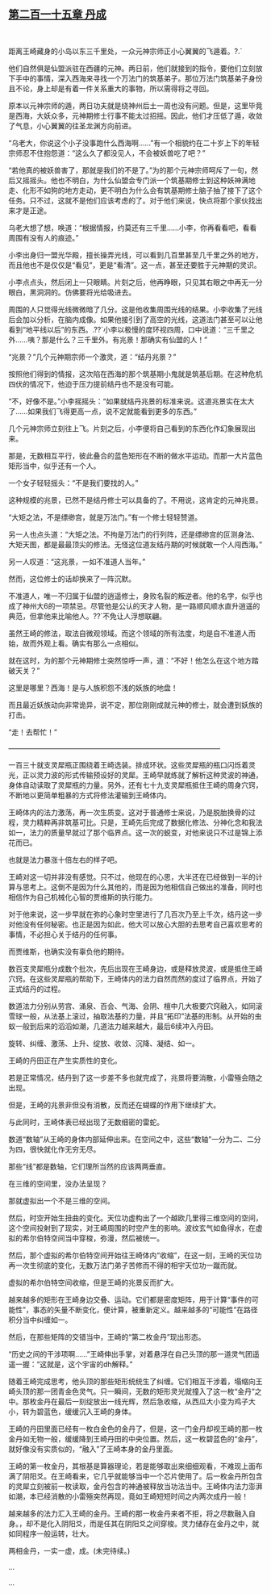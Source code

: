 ## [第二百一十五章 丹成](https://www.xxbiquge.com/11_11207/9045767.html)
﻿

  距离王崎藏身的小岛以东三千里处，一众元神宗师正小心翼翼的飞遁着。?.`

  他们自然俱是仙盟派驻在西疆的元神。两日前，他们就接到的指令，要他们立刻放下手中的事情，深入西海来寻找一个万法门的筑基弟子。那位万法门筑基弟子身份且不论，身上却是有着一件关系重大的事物，所以需得将之寻回。

  原本以元神宗师的遁，两日功夫就是绕神州后土一周也没有问题。但是，这里毕竟是西海，大妖众多，元神期修士行事不能太过招摇。因此，他们才压低了遁，收敛了气息，小心翼翼的往圣龙渊方向前进。

  “乌老大，你说这个小子没事跑什么西海啊……”有一个相貌约在二十岁上下的年轻宗师忍不住抱怨道：“这么久了都没见人，不会被妖兽吃了吧？”

  “若他真的被妖兽害了，那就是我们的不是了。”为的那个元神宗师呵斥了一句，然后又摇摇头。他也不明白，为什么仙盟会专门派一个筑基期修士到这种妖神满地走、化形不如狗的地方走动，更不明白为什么会有筑基期修士脑子抽了接下了这个任务。只不过，这就不是他们应该考虑的了。对于他们来说，快点将那个家伙找出来才是正途。

  乌老大想了想，唤道：“根据情报，约莫还有三千里……小李，你再看看吧，看看周围有没有人的痕迹。”

  小李出身归一盟光华殿，擅长操弄光线，可以看到几百里甚至几千里之外的地方，而且他也不是仅仅是“看见”，更是“看清”。这一点，甚至还要胜于元神期的灵识。

  小李点点头，然后闭上一只眼睛。片刻之后，他再睁眼，只见其右眼之中再无一分眼白，黑洞洞的。仿佛要将光给吸进去。

  周围的人只觉得光线微微暗了几分。这是他收集周围光线的结果。小李收集了光线后会加以分析，在脑内成像。如果他接引到了高空的光线，这道法门甚至可以让他看到“地平线以后”的东西。.??`小李以极慢的度环视四周，口中说道：“三千里之外……咦？那是什么？三千里外。有兆景！那确实有仙盟的人！”

  “兆景？”几个元神期宗师一个激灵，道：“结丹兆景？”

  按照他们得到的情报，这次陷在西海的那个筑基期小鬼就是筑基后期。在这种危机四伏的情况下，他迫于压力提前结丹也不是没有可能。

  “不，好像不是。”小李摇摇头：“如果就结丹兆景的标准来说。这道兆景实在太大了……如果我们飞得更高一点，说不定就能看到更多的东西。”

  几个元神宗师立刻往上飞。片刻之后，小李便将自己看到的东西化作幻象展现出来。

  那是，无数相互平行，彼此叠合的蓝色矩形在不断的做水平运动。而那一大片蓝色矩形当中，似乎还有一个人。

  一个女子轻轻摇头：“不是我们要找的人。”

  这种规模的兆景，已然不是结丹修士可以具备的了。不用说，这肯定的元神兆景。

  “大矩之法，不是缥缈宫，就是万法门。”有一个修士轻轻赞道。

  另一人也点头道：“大矩之法。不拘是万法门的行列阵，还是缥缈宫的叵测身法、大矩天图，都是最最顶尖的修法。无怪这位道友结丹期的时候就敢一个人闯西海。”

  另一人叹道：“这兆景，一如不准道人当年。”

  然而，这位修士的话却换来了一阵沉默。

  不准道人，唯一不归属于仙盟的逍遥修士，身败名裂的叛逆者。他的名字，似乎也成了神州大6的一项禁忌。尽管他是公认的天才人物，是一路顺风顺水直升逍遥的典范，但拿他来比喻他人。??`不免让人浮想联翩。

  虽然王崎的修法，取法自微观领域。而这个领域的所有法度，均是自不准道人而始，故而外观上看。确实有那么一点相似。

  就在这时，为的那个元神期修士突然惊呼一声，道：“不好！他怎么在这个地方踏破天关？”

  这里是哪里？西海！是与人族积怨不浅的妖族的地盘！

  而且最近妖族动向非常诡异，说不定，那位刚刚成就元神的修士，就会遭到妖族的打击。

  “走！去帮忙！”

  ——————————————————————————————

  一百三十就支灵犀瓶正围绕着王崎选装。排成环状。这些灵犀瓶的瓶口闪烁着灵光，正以灵力波的形式传输预设好的灵犀。王崎早就练就了解析这种灵波的神通，身体自动读取了灵犀瓶的力量。另外，还有七十九支灵犀瓶抵住王崎的周身穴窍，不断地以更简单粗暴的方式将修法灌输到王崎体内。

  王崎体内的法力激荡，再一次生质变。这对于普通修士来说，乃是脱胎换骨的过程，灵力精粹再非筑基可比。只是，王崎先后完成了数据化修法、分神化念和我法如一，法力的质量早就过了那个临界点。这一次的蜕变，对他来说只不过是锦上添花而已。

  也就是法力暴涨十倍左右的样子吧。

  王崎对这一切并非没有感觉。只不过，他现在的心思，大半还在已经做到一半的计算与思考上。这倒不是因为什么其他的，而是因为他相信自己做出的准备，同时也相信作为自己机械化心智的贾维斯的执行能力。

  对于他来说，这一步早就在弥的心象时空里进行了几百次乃至上千次，结丹这一步对他没有任何秘密。也正是因为如此，他大可以放心大胆的去思考自己喜欢思考的事情，不必担心关于结丹的任何事。

  而贾维斯，也确实没有辜负他的期待。

  数百支灵犀瓶分成数个批次，先后出现在王崎身边，或是释放灵波，或是抵住王崎穴窍。在这些灵犀瓶的帮助下，王崎体内的法力自然而然的度过了临界点，开始了正式结丹的过程。

  数道法力分别从劳宫、涌泉、百会、气海、会阴、檀中几大极要穴窍融入，如同滚雪球一般，从法基上滚过，抽取法基的力量，并且“拓印”法基的形制。从开始的虫蚁一般到后来的滔滔如潮，几道法力越来越大，最后6续冲入丹田。

  旋转、纠缠、激荡、上升、绽放、收敛、沉降、凝结、如一。

  王崎的丹田正在产生实质性的变化。

  若是正常情况，结丹到了这一步差不多也就完成了，兆景将要消散，小雷殛会随之出现。

  但是，王崎的兆景非但没有消散，反而还在蝴蝶的作用下继续扩大。

  与此同时，王崎体表已经出现了无数细密的雷蛇。

  数道“数轴”从王崎的身体内部延伸出来。在空间之中，这些“数轴”一分为二、二分为四，很快就化作无穷无尽。

  那些“线”都是数轴，它们理所当然的应该两两垂直。

  在三维的空间里，没办法呈现？

  那就虚拟出一个不是三维的空间。

  然后，时空开始生扭曲的变化。天位功虚构出了一个越欧几里得三维空间的空间，这个空间投射到了现实，对王崎周围的时空产生的影响。波纹玄气如鱼得水，在虚拟的希尔伯特空间当中穿梭，弥漫，然后被统一。

  然后，那个虚拟的希尔伯特空间开始往王崎体内“收缩”，在这一刻，王崎的天位功再一次生彻底的变化，无数万法门弟子苦修而不得的相宇天位功一蹴而就。

  虚拟的希尔伯特空间收缩，但是王崎的兆景反而扩大。

  越来越多的矩形在王崎身边交叠、运动。它们都是密度矩阵，用于计算“事件的可能性”，事态的矢量不断变化，便计算，被重新定义。越来越多的“可能性”在路径积分当中纠缠如一。

  然后，在那些矩阵的交错当中，王崎的“第二枚金丹”现出形态。

  “历史之间的干涉项啊……”王崎伸出手掌，对着悬浮在自己头顶的那一道灵气团遥遥一握：“这就是，这个宇宙的dh解释。”

  随着王崎完成思考，他头顶的那些矩形统统生了纠缠。它们相互干涉着，塌缩向王崎头顶的那一团青金色灵气。只一瞬间，无数的矩形灵光就撞入了这一枚“金丹”之中。那枚金丹在最后一刻绽放出一线光辉，然后急收缩，从西瓜大小变为鸡子大小，转为碧蓝色，缓缓沉入王崎的身体。

  王崎的丹田里面已经有一枚白金色的金丹了，但是，这一门金丹却视王崎的那一枚金丹如无物一般，缓缓降到王崎丹田的中央位置。然后，这一枚碧蓝色的“金丹”，就好像没有实质似的，“融入”了王崎本身的金丹里面。

  王崎的第一枚金丹，其根基是算器理论，若是能够取出来细细观看，不难现上面布满了阴阳爻。在王崎看来，它几乎就能够当中一个芯片使用了。后一枚金丹所包含的灵犀立刻被前一枚读取，金丹包含的神通被释放当功法当中。王崎体内法力澎湃如潮，本已经消散的小雷殛突然再现，竟如王崎短短时间之内两次成丹一般！

  越来越多的法力汇入王崎的金丹。王崎的那一枚金丹来者不拒，将之尽数融入自身。，却不是化入阴阳爻，而是任其在阴阳爻之间穿梭。灵力储存在金丹之中，就如同程序一般运转，壮大。

  两相金丹，一实一虚，成。(未完待续。)

  ...

  ...  
